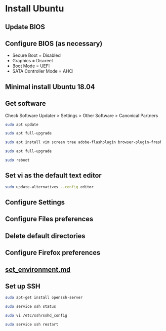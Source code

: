 # Install Ubuntu

## Update BIOS

## Configure BIOS (as necessary)

-   Secure Boot = Disabled
-   Graphics = Discreet
-   Boot Mode = UEFI
-   SATA Controller Mode = AHCI

## Minimal install Ubuntu 18.04

## Get software

Check Software Updater > Settings > Other Software > Canonical Partners

```sh
sudo apt update

sudo apt full-upgrade

sudo apt install vim screen tree adobe-flashplugin browser-plugin-freshplayer-pepperflash gparted exfat-fuse exfat-utils

sudo apt full-upgrade

sudo reboot
```

## Set vi as the default text editor

```sh
sudo update-alternatives --config editor
```

## Configure Settings

## Configure Files preferences

## Delete default directories

## Configure Firefox preferences

## [set_environment.md](set_environment.md)

## Set up SSH

```sh
sudo apt-get install openssh-server

sudo service ssh status

sudo vi /etc/ssh/sshd_config

sudo service ssh restart
```

